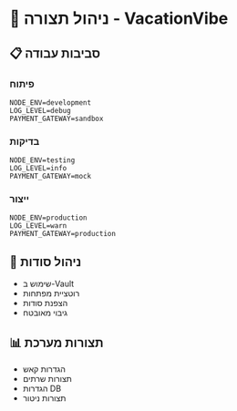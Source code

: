 # 🔧 ניהול תצורה - VacationVibe

## 📋 סביבות עבודה

### פיתוח
```env
NODE_ENV=development
LOG_LEVEL=debug
PAYMENT_GATEWAY=sandbox
```

### בדיקות
```env
NODE_ENV=testing
LOG_LEVEL=info
PAYMENT_GATEWAY=mock
```

### ייצור
```env
NODE_ENV=production
LOG_LEVEL=warn
PAYMENT_GATEWAY=production
```

## 🔄 ניהול סודות
- שימוש ב-Vault
- רוטציית מפתחות
- הצפנת סודות
- גיבוי מאובטח

## 📊 תצורות מערכת
- הגדרות קאש
- תצורות שרתים
- הגדרות DB
- תצורות ניטור 